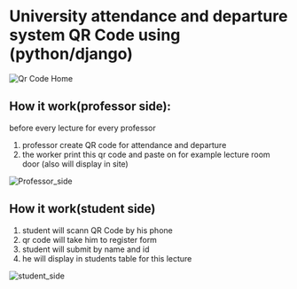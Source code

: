 # University attendance and departure system QR Code using (python/django)
![Qr Code Home](https://github.com/omarreda22/Attendance-and-leaving-system-using-QR-Code/blob/main/static/qr_code_project.PNG)


## How it work(professor side):
before every lecture for every professor 
1. professor create QR code for attendance and departure 
2. the worker print this qr code and paste on for example lecture room door (also will display in site)

![Professor_side](https://github.com/omarreda22/Attendance-and-leaving-system-using-QR-Code/blob/main/static/professor_side%20(1).gif)



## How it work(student side)
1. student will scann QR Code by his phone 
2. qr code will take him to register form
3. student will submit by name and id
4. he will display in students table for this lecture

![student_side](https://github.com/omarreda22/Attendance-and-leaving-system-using-QR-Code/blob/main/static/student_sdie.gif)
